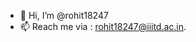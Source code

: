 - 👋 Hi, I’m @rohit18247
- 📫 Reach me via : rohit18247@iiitd.ac.in.

<!---
rohit18247/rohit18247 is a ✨ special ✨ repository because its `README.md` (this file) appears on your GitHub profile.
You can click the Preview link to take a look at your changes.
--->
